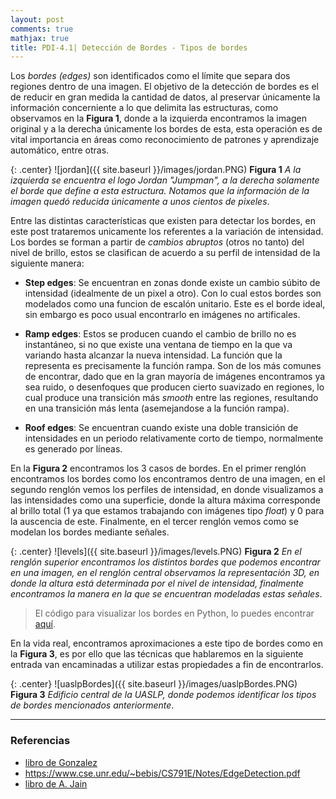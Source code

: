 ```yaml
---
layout: post
comments: true
mathjax: true
title: PDI-4.1| Detección de Bordes - Tipos de bordes
--- 
```

Los _bordes (edges)_  son identificados como el límite que separa dos regiones dentro de una imagen. El objetivo de la detección de bordes es el de reducir en gran medida la cantidad de datos, al preservar únicamente la información concerniente a lo que delimita las estructuras, como observamos en la __Figura 1__, donde a la izquierda encontramos la imagen original y a la derecha únicamente los bordes de esta, esta operación es de vital importancia en áreas como reconocimiento de patrones y aprendizaje automático, entre otras.

{: .center} 
![jordan]({{ site.baseurl }}/images/jordan.PNG)
__Figura 1__ _A la izquierda se encuentra el logo Jordan "Jumpman", a la derecha solamente el borde que define a esta estructura. Notamos que la información de la imagen quedó reducida únicamente a unos cientos de pixeles_.

Entre las distintas características que existen para detectar los bordes, en este post trataremos unicamente los referentes a la variación de intensidad. Los bordes se forman a partir de _cambios abruptos_ (otros no tanto) del nivel de brillo, estos se clasifican de acuerdo a su perfil de intensidad de la siguiente manera:

* __Step edges__: Se encuentran en zonas donde existe un cambio súbito de intensidad (idealmente de un pixel a otro). Con lo cual estos bordes son modelados como una funcion de escalón unitario. Este es el borde ideal, sin embargo es poco usual encontrarlo en imágenes no artificales.

* __Ramp edges__: Estos se producen cuando el cambio de brillo no es instantáneo, si no que existe una ventana de tiempo en la que va variando hasta alcanzar la nueva intensidad. La función que la representa es precisamente la función rampa. Son de los más comunes de encontrar, dado que en la gran mayoría de imágenes encontramos ya sea ruido, o desenfoques que producen cierto suavizado en regiones, lo cual produce una transición más _smooth_ entre las regiones, resultando en una transición más lenta (asemejandose a la función rampa).

* __Roof edges__: Se encuentran cuando existe una doble transición de intensidades en un periodo relativamente corto de tiempo, normalmente es generado por líneas.

En la __Figura 2__ encontramos los 3 casos de bordes. En el primer renglón encontramos los bordes como los encontramos dentro de una imagen, en el segundo renglón vemos los perfiles de intensidad, en donde visualizamos a las intensidades como una superficie, donde la altura máxima corresponde al brillo total (1 ya que estamos trabajando con imágenes tipo _float_) y 0 para la auscencia de este. Finalmente, en el tercer renglón vemos como se modelan los bordes mediante señales.

{: .center} 
![levels]({{ site.baseurl }}/images/levels.PNG)
__Figura 2__ _En el renglón superior encontramos los distintos bordes que podemos encontrar en una imagen, en el renglón central observamos la representación 3D, en donde la altura está determinada por el nivel de intensidad, finalmente encontramos la manera en la que se encuentran modeladas estas señales_.

> El código para visualizar los bordes en Python, lo puedes encontrar [aquí](https://github.com/BryanMed/Procesamiento-de-imagen/tree/master/4.1%20visualizador%20de%20bordes).

En la vida real, encontramos aproximaciones a este tipo de bordes como en la __Figura 3__, es por ello que las técnicas que hablaremos en la siguiente entrada van encaminadas a utilizar estas propiedades a fin de encontrarlos.

{: .center} 
![uaslpBordes]({{ site.baseurl }}/images/uaslpBordes.PNG)
__Figura 3__ _Edificio central de la UASLP, donde podemos identificar los tipos de bordes mencionados anteriormente_.

_____

### Referencias

* [libro de Gonzalez](https://www.amazon.com/Digital-Image-Processing-Rafael-Gonzalez/dp/0133356728)
* https://www.cse.unr.edu/~bebis/CS791E/Notes/EdgeDetection.pdf
* [libro de A. Jain](https://www.amazon.com/Fundamentals-Digital-Image-Processing-Anil/dp/0133361659)







